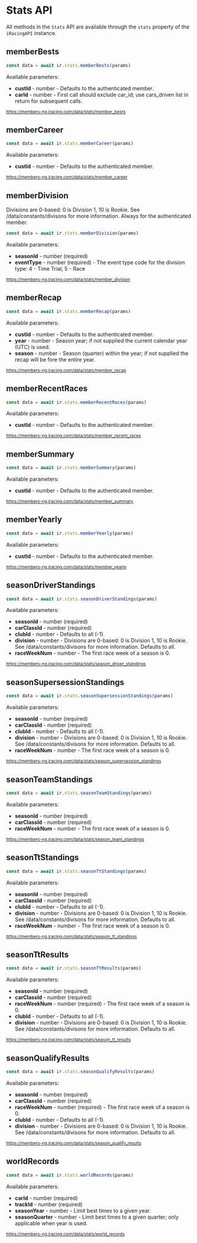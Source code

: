 # Stats API

All methods in the `Stats` API are available through the `stats` property of the `iRacingAPI` instance.

## memberBests

```ts
const data = await ir.stats.memberBests(params)
```

Available parameters:

- **custId** - number - Defaults to the authenticated member.
- **carId** - number - First call should exclude car_id; use cars_driven list in return for subsequent calls.

<sub>https://members-ng.iracing.com/data/stats/member_bests</sub>

## memberCareer

```ts
const data = await ir.stats.memberCareer(params)
```

Available parameters:

- **custId** - number - Defaults to the authenticated member.

<sub>https://members-ng.iracing.com/data/stats/member_career</sub>

## memberDivision

Divisions are 0-based: 0 is Division 1, 10 is Rookie.
See /data/constants/divisons for more information.
Always for the authenticated member.

```ts
const data = await ir.stats.memberDivision(params)
```

Available parameters:

- **seasonId** - number (required)
- **eventType** - number (required) - The event type code for the division type: 4 - Time Trial; 5 - Race

<sub>https://members-ng.iracing.com/data/stats/member_division</sub>

## memberRecap

```ts
const data = await ir.stats.memberRecap(params)
```

Available parameters:

- **custId** - number - Defaults to the authenticated member.
- **year** - number - Season year; if not supplied the current calendar year (UTC) is used.
- **season** - number - Season (quarter) within the year; if not supplied the recap will be fore the entire year.

<sub>https://members-ng.iracing.com/data/stats/member_recap</sub>

## memberRecentRaces

```ts
const data = await ir.stats.memberRecentRaces(params)
```

Available parameters:

- **custId** - number - Defaults to the authenticated member.

<sub>https://members-ng.iracing.com/data/stats/member_recent_races</sub>

## memberSummary

```ts
const data = await ir.stats.memberSummary(params)
```

Available parameters:

- **custId** - number - Defaults to the authenticated member.

<sub>https://members-ng.iracing.com/data/stats/member_summary</sub>

## memberYearly

```ts
const data = await ir.stats.memberYearly(params)
```

Available parameters:

- **custId** - number - Defaults to the authenticated member.

<sub>https://members-ng.iracing.com/data/stats/member_yearly</sub>

## seasonDriverStandings

```ts
const data = await ir.stats.seasonDriverStandings(params)
```

Available parameters:

- **seasonId** - number (required)
- **carClassId** - number (required)
- **clubId** - number - Defaults to all (-1).
- **division** - number - Divisions are 0-based: 0 is Division 1, 10 is Rookie. See /data/constants/divisons for more information. Defaults to all.
- **raceWeekNum** - number - The first race week of a season is 0.

<sub>https://members-ng.iracing.com/data/stats/season_driver_standings</sub>

## seasonSupersessionStandings

```ts
const data = await ir.stats.seasonSupersessionStandings(params)
```

Available parameters:

- **seasonId** - number (required)
- **carClassId** - number (required)
- **clubId** - number - Defaults to all (-1).
- **division** - number - Divisions are 0-based: 0 is Division 1, 10 is Rookie. See /data/constants/divisons for more information. Defaults to all.
- **raceWeekNum** - number - The first race week of a season is 0.

<sub>https://members-ng.iracing.com/data/stats/season_supersession_standings</sub>

## seasonTeamStandings

```ts
const data = await ir.stats.seasonTeamStandings(params)
```

Available parameters:

- **seasonId** - number (required)
- **carClassId** - number (required)
- **raceWeekNum** - number - The first race week of a season is 0.

<sub>https://members-ng.iracing.com/data/stats/season_team_standings</sub>

## seasonTtStandings

```ts
const data = await ir.stats.seasonTtStandings(params)
```

Available parameters:

- **seasonId** - number (required)
- **carClassId** - number (required)
- **clubId** - number - Defaults to all (-1).
- **division** - number - Divisions are 0-based: 0 is Division 1, 10 is Rookie. See /data/constants/divisons for more information. Defaults to all.
- **raceWeekNum** - number - The first race week of a season is 0.

<sub>https://members-ng.iracing.com/data/stats/season_tt_standings</sub>

## seasonTtResults

```ts
const data = await ir.stats.seasonTtResults(params)
```

Available parameters:

- **seasonId** - number (required)
- **carClassId** - number (required)
- **raceWeekNum** - number (required) - The first race week of a season is 0.
- **clubId** - number - Defaults to all (-1).
- **division** - number - Divisions are 0-based: 0 is Division 1, 10 is Rookie. See /data/constants/divisons for more information. Defaults to all.

<sub>https://members-ng.iracing.com/data/stats/season_tt_results</sub>

## seasonQualifyResults

```ts
const data = await ir.stats.seasonQualifyResults(params)
```

Available parameters:

- **seasonId** - number (required)
- **carClassId** - number (required)
- **raceWeekNum** - number (required) - The first race week of a season is 0.
- **clubId** - number - Defaults to all (-1).
- **division** - number - Divisions are 0-based: 0 is Division 1, 10 is Rookie. See /data/constants/divisons for more information. Defaults to all.

<sub>https://members-ng.iracing.com/data/stats/season_qualify_results</sub>

## worldRecords

```ts
const data = await ir.stats.worldRecords(params)
```

Available parameters:

- **carId** - number (required)
- **trackId** - number (required)
- **seasonYear** - number - Limit best times to a given year.
- **seasonQuarter** - number - Limit best times to a given quarter; only applicable when year is used.

<sub>https://members-ng.iracing.com/data/stats/world_records</sub>
